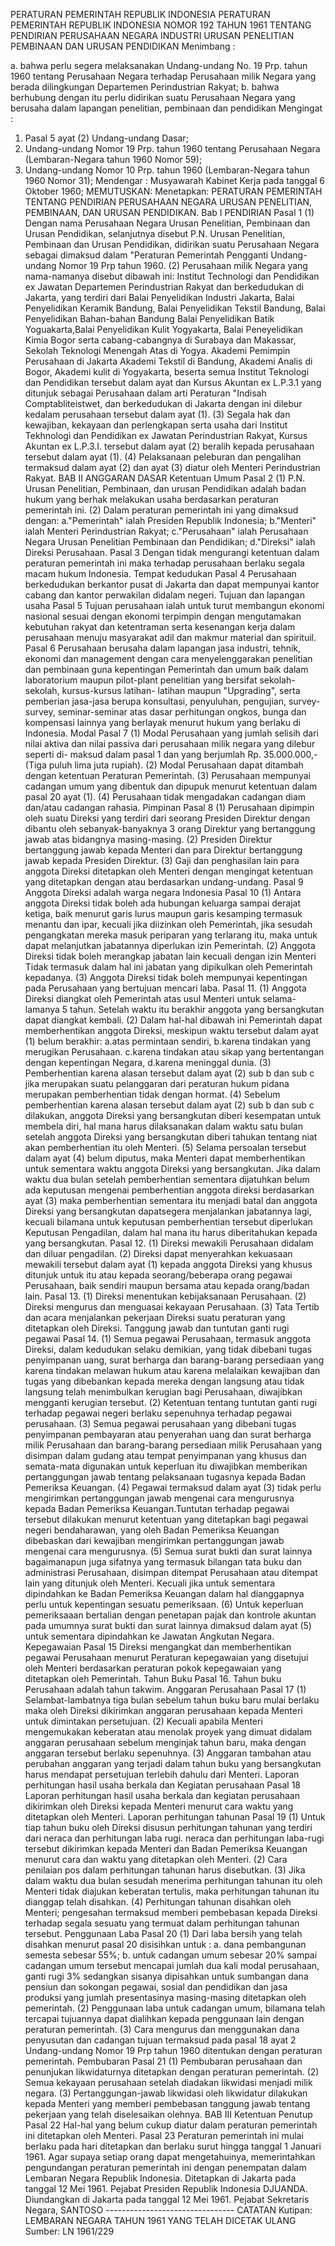  PERATURAN PEMERINTAH REPUBLIK INDONESIA PERATURAN PEMERINTAH REPUBLIK INDONESIA NOMOR 192 TAHUN 1961 TENTANG PENDIRIAN PERUSAHAAN NEGARA INDUSTRI URUSAN PENELITIAN PEMBINAAN DAN URUSAN PENDIDIKAN
Menimbang :

a. bahwa perlu segera melaksanakan Undang-undang No. 19 Prp. tahun 1960 tentang Perusahaan Negara terhadap Perusahaan milik Negara yang berada dilingkungan Departemen Perindustrian Rakyat;
b. bahwa berhubung dengan itu perlu didirikan suatu Perusahaan Negara yang berusaha dalam lapangan penelitian, pembinaan dan pendidikan
Mengingat :

1. Pasal 5 ayat (2) Undang-undang Dasar;
2. Undang-undang Nomor 19 Prp. tahun 1960 tentang Perusahaan Negara (Lembaran-Negara tahun 1960 Nomor 59);
3. Undang-undang Nomor 10 Prp. tahun 1960 (Lembaran-Negara tahun 1960 Nomor 31); Mendengar : Musyawarah Kabinet Kerja pada tanggal 6 Oktober 1960;
MEMUTUSKAN:
 Menetapkan: PERATURAN PEMERINTAH TENTANG PENDIRIAN PERUSAHAAN NEGARA URUSAN PENELITIAN, PEMBINAAN, DAN URUSAN PENDIDIKAN. Bab I PENDIRIAN
Pasal 1
(1) Dengan nama Perusahaan Negara Urusan Penelitian, Pembinaan dan Urusan Pendidikan, selanjutnya disebut P.N. Urusan Penelitian, Pembinaan dan Urusan Pendidikan, didirikan suatu Perusahaan Negara sebagai dimaksud dalam "Peraturan Pemerintah Pengganti Undang-undang Nomor 19 Prp tahun 1960.
(2) Perusahaan milik Negara yang nama-namanya disebut dibawah ini: Institut Technologi dan Pendidikan ex Jawatan Departemen Perindustrian Rakyat dan berkedudukan di Jakarta, yang terdiri dari Balai Penyelidikan Industri Jakarta, Balai Penyelidikan Keramik Bandung, Balai Penyelidikan Tekstil Bandung, Balai Penyelidikan Bahan-bahan Bandung Balai Penyelidikan Batik Yoguakarta,Balai Penyelidikan Kulit Yogyakarta, Balai Peneyelidikan Kimia Bogor serta cabang-cabangnya di Surabaya dan Makassar, Sekolah Teknologi Menengah Atas di Yogya. Akademi Pemimpin Perusahaan di Jakarta Akademi Tekstil di Bandung, Akademi Analis di Bogor, Akademi kulit di Yogyakarta, beserta semua Institut Teknologi dan Pendidikan tersebut dalam ayat dan Kursus Akuntan ex L.P.3.1 yang ditunjuk sebagai Perusahaan dalam arti Peraturan "Indisah Comptabliteistwet, dan berkedudukan di Jakarta dengan ini dilebur kedalam perusahaan tersebut dalam ayat (1).
(3) Segala hak dan kewajiban, kekayaan dan perlengkapan serta usaha dari Institut Tekhnologi dan Pendidikan ex Jawatan Perindustrian Rakyat, Kursus Akuntan ex L.P.3.I. tersebut dalam ayat (2) beralih kepada perusahaan tersebut dalam ayat (1).
(4) Pelaksanaan peleburan dan pengalihan termaksud dalam ayat (2) dan ayat (3) diatur oleh Menteri Perindustrian Rakyat.
BAB II ANGGARAN DASAR Ketentuan Umum
Pasal 2
(1) P.N. Urusan Penelitian, Pembinaan, dan urusan Pendidikan adalah badan hukum yang berhak melakukan usaha berdasarkan peraturan pemerintah ini.
(2) Dalam peraturan pemerintah ini yang dimaksud dengan:
a."Pemerintah" ialah Presiden Republik Indonesia;
b."Menteri" ialah Menteri Perindustrian Rakyat;
c."Perusahaan" ialah Perusahaan Negara Urusan Penelitian Pembinaan dan Pendidikan;
d."Direksi" ialah Direksi Perusahaan.
Pasal 3
Dengan tidak mengurangi ketentuan dalam peraturan pemerintah ini maka terhadap perusahaan berlaku segala macam hukum Indonesia. Tempat kedudukan
Pasal 4
Perusahaan berkedudukan berkantor pusat di Jakarta dan dapat mempunyai kantor cabang dan kantor perwakilan didalam negeri. Tujuan dan lapangan usaha
Pasal 5
Tujuan perusahaan ialah untuk turut membangun ekonomi nasional sesuai dengan ekonomi terpimpin dengan mengutamakan kebutuhan rakyat dan ketentraman serta kesenangan kerja dalam perusahaan menuju masyarakat adil dan makmur material dan spirituil. Pasal 6 Perusahaan berusaha dalam lapangan jasa industri, tehnik, ekonomi dan management dengan cara menyelenggarakan penelitian dan pembinaan guna kepentingan Pemerintah dan umum baik dalam laboratorium maupun pilot-plant penelitian yang bersifat sekolah- sekolah, kursus-kursus latihan- latihan maupun "Upgrading", serta pemberian jasa-jasa berupa konsultasi, penyuluhan, pengujian, survey-survey, seminar-seminar atas dasar perhitungan ongkos, bunga dan kompensasi lainnya yang berlayak menurut hukum yang berlaku di Indonesia. Modal
Pasal 7
(1) Modal Perusahaan yang jumlah selisih dari nilai aktiva dan nilai passiva dari perusahaan milik negara yang dilebur seperti di- maksud dalam pasal 1 dan yang berjumlah Rp. 35.000.000,- (Tiga puluh lima juta rupiah).
(2) Modal Perusahaan dapat ditambah dengan ketentuan Peraturan Pemerintah.
(3) Perusahaan mempunyai cadangan umum yang dibentuk dan dipupuk menurut ketentuan dalam pasal 20 ayat (1).
(4) Perusahaan tidak mengadakan cadangan diam dan/atau cadangan rahasia. Pimpinan
Pasal 8
(1) Perusahaan dipimpin oleh suatu Direksi yang terdiri dari seorang Presiden Direktur dengan dibantu oleh sebanyak-banyaknya 3 orang Direktur yang bertanggung jawab atas bidangnya masing-masing.
(2) Presiden Direktur bertanggung jawab kepada Menteri dan para Direktur bertanggung jawab kepada Presiden Direktur.
(3) Gaji dan penghasilan lain para anggota Direksi ditetapkan oleh Menteri dengan mengingat ketentuan yang ditetapkan dengan atau berdasarkan undang-undang.
Pasal 9
Anggota Direksi adalah warga negara Indonesia Pasal 10 (1) Antara anggota Direksi tidak boleh ada hubungan keluarga sampai derajat ketiga, baik menurut garis lurus maupun garis kesamping termasuk menantu dan ipar, kecuali jika diizinkan oleh Pemerintah, jika sesudah pengangkatan mereka masuk periparan yang terlarang itu, maka untuk dapat melanjutkan jabatannya diperlukan izin Pemerintah.
(2) Anggota Direksi tidak boleh merangkap jabatan lain kecuali dengan izin Menteri Tidak termasuk dalam hal ini jabatan yang dipikulkan oleh Pemerintah kepadanya.
(3) Anggota Direksi tidak boleh mempunyai kepentingan pada Perusahaan yang bertujuan mencari laba. Pasal 11.
(1) Anggota Direksi diangkat oleh Pemerintah atas usul Menteri untuk selama-lamanya 5 tahun. Setelah waktu itu berakhir anggota yang bersangkutan dapat diangkat kembali.
(2) Dalam hal-hal dibawah ini Pemerintah dapat memberhentikan anggota Direksi, meskipun waktu tersebut dalam ayat (1) belum berakhir:
a.atas permintaan sendiri, b.karena tindakan yang merugikan Perusahaan.
c.karena tindakan atau sikap yang bertentangan dengan kepentingan Negara, d.karena meninggal dunia.
(3) Pemberhentian karena alasan tersebut dalam ayat (2) sub b dan sub c jika merupakan suatu pelanggaran dari peraturan hukum pidana merupakan pemberhentian tidak dengan hormat.
(4) Sebelum pemberhentian karena alasan tersebut dalam ayat (2) sub b dan sub c dilakukan, anggota Direksi yang bersangkutan diberi kesempatan untuk membela diri, hal mana harus dilaksanakan dalam waktu satu bulan setelah anggota Direksi yang bersangkutan diberi tahukan tentang niat akan pemberhentian itu oleh Menteri.
(5) Selama persoalan tersebut dalam ayat (4) belum diputus, maka Menteri dapat memberhentikan untuk sementara waktu anggota Direksi yang bersangkutan. Jika dalam waktu dua bulan setelah pemberhentian sementara dijatuhkan belum ada keputusan mengenai pemberhentian anggota direksi berdasarkan ayat (3) maka pemberhentian sementara itu menjadi batal dan anggota Direksi yang bersangkutan dapatsegera menjalankan jabatannya lagi, kecuali bilamana untuk keputusan pemberhentian tersebut diperlukan Keputusan Pengadilan, dalam hal mana itu harus diberitahukan kepada yang bersangkutan. Pasal 12.
(1) Direksi mewakili Perusahaan didalam dan diluar pengadilan.
(2) Direksi dapat menyerahkan kekuasaan mewakili tersebut dalam ayat (1) kepada anggota Direksi yang khusus ditunjuk untuk itu atau kepada seorang/beberapa orang pegawai Perusahaan, baik sendiri maupun bersama atau kepada orang/badan lain. Pasal 13.
(1) Direksi menentukan kebijaksanaan Perusahaan.
(2) Direksi mengurus dan menguasai kekayaan Perusahaan.
(3) Tata Tertib dan acara menjalankan pekerjaan Direksi suatu peraturan yang ditetapkan oleh Direksi. Tanggung jawab dan tuntutan ganti rugi pegawai Pasal 14.
(1) Semua pegawai Perusahaan, termasuk anggota Direksi, dalam kedudukan selaku demikian, yang tidak dibebani tugas penyimpanan uang, surat berharga dan barang-barang persediaan yang karena tindakan melawan hukum atau karena melalaikan kewajiban dan tugas yang dibebankan kepada mereka dengan langsung atau tidak langsung telah menimbulkan kerugian bagi Perusahaan, diwajibkan mengganti kerugian tersebut.
(2) Ketentuan tentang tuntutan ganti rugi terhadap pegawai negeri berlaku sepenuhnya terhadap pegawai perusahaan.
(3) Semua pegawai perusahaan yang dibebani tugas penyimpanan pembayaran atau penyerahan uang dan surat berharga milik Perusahaan dan barang-barang persediaan milik Perusahaan yang disimpan dalam gudang atau tempat penyimpanan yang khusus dan semata-mata digunakan untuk keperluan itu diwajibkan memberikan pertanggungan jawab tentang pelaksanaan tugasnya kepada Badan Pemeriksa Keuangan.
(4) Pegawai termaksud dalam ayat (3) tidak perlu mengirimkan pertanggungan jawab mengenai cara mengurusnya kepada Badan Pemeriksa Keuangan.Tuntutan terhadap pegawai tersebut dilakukan menurut ketentuan yang ditetapkan bagi pegawai negeri bendaharawan, yang oleh Badan Pemeriksa Keuangan dibebaskan dari kewajiban mengirimkan pertanggungan jawab mengenai cara mengurusnya.
(5) Semua surat bukti dan surat lainnya bagaimanapun juga sifatnya yang termasuk bilangan tata buku dan administrasi Perusahaan, disimpan ditempat Perusahaan atau ditempat lain yang ditunjuk oleh Menteri. Kecuali jika untuk sementara dipindahkan ke Badan Pemeriksa Keuangan dalam hal dianggapnya perlu untuk kepentingan sesuatu pemeriksaan.
(6) Untuk keperluan pemeriksaaan bertalian dengan penetapan pajak dan kontrole akuntan pada umumnya surat bukti dan surat lainnya dimaksud dalam ayat (5) untuk sementara dipindahkan ke Jawatan Angkutan Negara. Kepegawaian
Pasal 15
Direksi mengangkat dan memberhentikan pegawai Perusahaan menurut Peraturan kepegawaian yang disetujui oleh Menteri berdasarkan peraturan pokok kepegawaian yang ditetapkan oleh Pemerintah. Tahun Buku Pasal 16. Tahun buku Perusahaan adalah tahun takwim. Anggaran Perusahaan
Pasal 17
(1) Selambat-lambatnya tiga bulan sebelum tahun buku baru mulai berlaku maka oleh Direksi dikirimkan anggaran perusahaan kepada Menteri untuk dimintakan persetujuan.
(2) Kecuali apabila Menteri mengemukakan keberatan atau menolak proyek yang dimuat didalam anggaran perusahaan sebelum menginjak tahun baru, maka dengan anggaran tersebut berlaku sepenuhnya.
(3) Anggaran tambahan atau perubahan anggaran yang terjadi dalam tahun buku yang bersangkutan harus mendapat persetujuan terlebih dahulu dari Menteri. Laporan perhitungan hasil usaha berkala dan Kegiatan perusahaan
Pasal 18
Laporan perhitungan hasil usaha berkala dan kegiatan perusahaan dikirimkan oleh Direksi kepada Menteri menurut cara waktu yang ditetapkan oleh Menteri. Laporan perhitungan tahunan
Pasal 19
(1) Untuk tiap tahun buku oleh Direksi disusun perhitungan tahunan yang terdiri dari neraca dan perhitungan laba rugi. neraca dan perhitungan laba-rugi tersebut dikirimkan kepada Menteri dan Badan Pemeriksa Keuangan menurut cara dan waktu yang ditetapkan oleh Menteri.
(2) Cara penilaian pos dalam perhitungan tahunan harus disebutkan.
(3) Jika dalam waktu dua bulan sesudah menerima perhitungan tahunan itu oleh Menteri tidak diajukan keberatan tertulis, maka perhitungan tahunan itu dianggap telah disahkan.
(4) Perhitungan tahunan disahkan oleh Menteri; pengesahan termaksud memberi pembebasan kepada Direksi terhadap segala sesuatu yang termuat dalam perhitungan tahunan tersebut. Penggunaan Laba
Pasal 20
(1) Dari laba bersih yang telah disahkan menurut pasal 20 disisihkan untuk :
a. dana pembangunan semesta sebesar 55%;
b. untuk cadangan umum sebesar 20% sampai cadangan umum tersebut mencapai jumlah dua kali modal perusahaan, ganti rugi 3% sedangkan sisanya dipisahkan untuk sumbangan dana pensiun dan sokongan pegawai, sosial dan pendidikan dan jasa produksi yang jumlah presentasinya masing-masing ditetapkan oleh pemerintah.
(2) Penggunaan laba untuk cadangan umum, bilamana telah tercapai tujuannya dapat dialihkan kepada penggunaan lain dengan peraturan pemerintah.
(3) Cara mengurus dan menggunakan dana penyusutan dan cadangan tujuan termaksud pada pasal 18 ayat 2 Undang-undang Nomor 19 Prp tahun 1960 ditentukan dengan peraturan pemerintah. Pembubaran
Pasal 21
(1) Pembubaran perusahaan dan penunjukan likwidaturnya ditetapkan dengan peraturan pemerintah.
(2) Semua kekayaan perusahaan setelah diadakan likwidasi menjadi milik negara.
(3) Pertanggungan-jawab likwidasi oleh likwidatur dilakukan kepada Menteri yang memberi pembebasan tanggung jawab tentang pekerjaan yang telah diselesaikan olehnya.
BAB III Ketentuan Penutup
Pasal 22
Hal-hal yang belum cukup diatur dalam peraturan pemerintah ini ditetapkan oleh Menteri. Pasal 23 Peraturan pemerintah ini mulai berlaku pada hari ditetapkan dan berlaku surut hingga tanggal 1 Januari 1961. Agar supaya setiap orang dapat mengetahuinya, memerintahkan pengundangan peraturan pemerintah ini dengan penempatan dalam Lembaran Negara Republik Indonesia. Ditetapkan di Jakarta pada tanggal 12 Mei 1961. Pejabat Presiden Republik Indonesia DJUANDA. Diundangkan di Jakarta pada tanggal 12 Mei 1961. Pejabat Sekretaris Negara, SANTOSO -------------------------------- CATATAN Kutipan: LEMBARAN NEGARA TAHUN 1961 YANG TELAH DICETAK ULANG Sumber: LN 1961/229